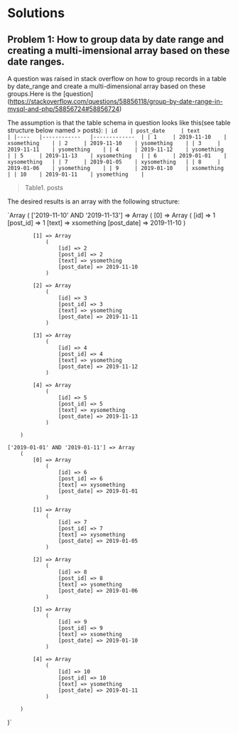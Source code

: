 # Solutions
## Problem 1: How to group data by date range and creating a multi-imensional array based on these date ranges.

A question was raised in stack overflow on how to group records in a table by date_range and create a multi-dimensional array based on these groups.Here is the [question] (https://stackoverflow.com/questions/58856118/group-by-date-range-in-mysql-and-php/58856724#58856724)

The assumption is that the table schema in question looks like this(see table structure below named > posts):
`
| id 	| post_date  	| text        	|
|----	|------------	|-------------	|
| 1  	| 2019-11-10 	| xsomething  	|
| 2  	| 2019-11-10 	| ysomething  	|
| 3  	| 2019-11-11 	| ysomething  	|
| 4  	| 2019-11-12 	| ysomething  	|
| 5  	| 2019-11-13 	| xysomething 	|
| 6  	| 2019-01-01 	| xysomething 	|
| 7  	| 2019-01-05 	| xysomething 	|
| 8  	| 2019-01-06 	| ysomething  	|
| 9  	| 2019-01-10 	| xsomething  	|
| 10 	| 2019-01-11 	| ysomething  	|
`
> Table1. posts

The desired results is an array with the following structure:

`Array
(
    ['2019-11-10' AND '2019-11-13'] => Array
        (
            [0] => Array
                (
                    [id] => 1
                    [post_id] => 1
                    [text] => xsomething
                    [post_date] => 2019-11-10
                )

            [1] => Array
                (
                    [id] => 2
                    [post_id] => 2
                    [text] => ysomething
                    [post_date] => 2019-11-10
                )

            [2] => Array
                (
                    [id] => 3
                    [post_id] => 3
                    [text] => ysomething
                    [post_date] => 2019-11-11
                )

            [3] => Array
                (
                    [id] => 4
                    [post_id] => 4
                    [text] => ysomething
                    [post_date] => 2019-11-12
                )

            [4] => Array
                (
                    [id] => 5
                    [post_id] => 5
                    [text] => xysomething
                    [post_date] => 2019-11-13
                )

        )

    ['2019-01-01' AND '2019-01-11'] => Array
        (
            [0] => Array
                (
                    [id] => 6
                    [post_id] => 6
                    [text] => xysomething
                    [post_date] => 2019-01-01
                )

            [1] => Array
                (
                    [id] => 7
                    [post_id] => 7
                    [text] => xysomething
                    [post_date] => 2019-01-05
                )

            [2] => Array
                (
                    [id] => 8
                    [post_id] => 8
                    [text] => ysomething
                    [post_date] => 2019-01-06
                )

            [3] => Array
                (
                    [id] => 9
                    [post_id] => 9
                    [text] => xsomething
                    [post_date] => 2019-01-10
                )

            [4] => Array
                (
                    [id] => 10
                    [post_id] => 10
                    [text] => ysomething
                    [post_date] => 2019-01-11
                )

        )

)`
